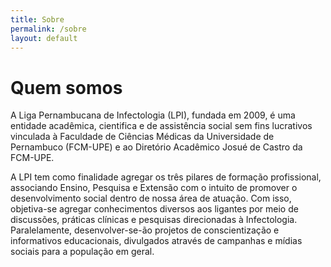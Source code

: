 ```yaml
---
title: Sobre
permalink: /sobre
layout: default
---
```

# Quem somos

A Liga Pernambucana de Infectologia (LPI), fundada em 2009, é uma entidade acadêmica, cientifica e de assistência social sem fins lucrativos vinculada à Faculdade de Ciências Médicas da Universidade de Pernambuco (FCM-UPE) e ao Diretório Acadêmico Josué de Castro da FCM-UPE.

A LPI tem como finalidade agregar os três pilares de formação profissional, associando Ensino, Pesquisa e Extensão com o intuito de promover o desenvolvimento
social dentro de nossa área de atuação. Com isso, objetiva-se agregar conhecimentos diversos aos ligantes por meio de discussões, práticas clínicas e pesquisas direcionadas à Infectologia. Paralelamente, desenvolver-se-ão projetos de conscientização e informativos educacionais, divulgados através de campanhas e mídias sociais para a população em geral.
